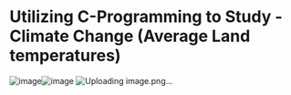 # Utilizing C-Programming to Study - Climate Change (Average Land temperatures)
![image](https://github.com/user-attachments/assets/df390441-a2e6-4e48-8c8c-dfac33f47753)![image](https://github.com/user-attachments/assets/c4f7856b-b742-4415-a564-15923e37c192)
![Uploading image.png…]()


